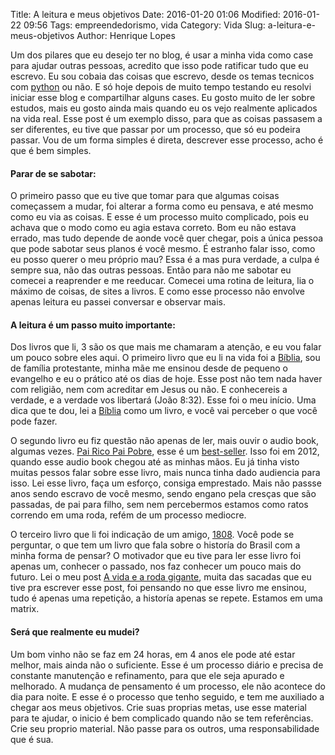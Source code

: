 Title: A leitura e meus objetivos
Date: 2016-01-20 01:06
Modified: 2016-01-22 09:56
Tags: empreendedorismo, vida
Category: Vida
Slug: a-leitura-e-meus-objetivos
Author: Henrique Lopes

Um dos pilares que eu desejo ter no blog, é usar a minha vida como case para ajudar outras pessoas, acredito que isso pode ratificar tudo que eu escrevo. Eu sou cobaia das coisas que escrevo, desde os temas tecnicos com [python](http://blog.henriquelopes.com.br/tag/python.html) ou não. E só hoje depois de muito tempo testando eu resolvi iniciar esse blog e compartilhar alguns cases. Eu gosto muito de ler sobre estudos, mais eu gosto ainda mais quando eu os vejo realmente aplicados na vida real. Esse post é um exemplo disso, para que as coisas passasem a ser diferentes, eu tive que passar por um processo, que só eu podeira passar. Vou de um forma simples é direta, descrever esse processo, acho é que é bem simples.


#### Parar de se sabotar:
O primeiro passo que eu tive que tomar para que algumas coisas começassem a mudar, foi alterar a forma como eu pensava, e até mesmo como eu via as coisas. E esse é um processo muito complicado,
pois eu achava que o modo como eu agia estava correto. Bom eu não estava errado, mas tudo depende de aonde você quer chegar, pois a única pessoa que pode sabotar seus planos é você mesmo. É estranho falar isso, como eu posso querer o meu próprio mau? Essa é a mas pura verdade, a culpa é sempre sua, não das outras pessoas. Então para não me sabotar eu comecei a reaprender e me reeducar. Comecei uma rotina de leitura, lia o máximo de coisas, de sites a livros. E como esse processo não envolve apenas leitura eu passei conversar e observar mais.


#### A leitura é um passo muito importante:
Dos livros que li, 3 são os que mais me chamaram a atenção, e eu vou falar um pouco sobre eles aqui.
O primeiro livro que eu li na vida foi a [Bíblia](https://www.bibliaonline.com.br), sou de família protestante, minha mãe me ensinou desde de pequeno o evangelho e eu o prático até os dias de hoje. Esse post não tem nada haver com religião, nem com acreditar em Jesus ou não. E conhecereis a verdade, e a verdade vos libertará (João 8:32). Esse foi o meu início. Uma dica que te dou, lei a [Bíblia](https://www.bibliaonline.com.br) como um livro, e você vai perceber o que você pode fazer.


O segundo livro eu fiz questão não apenas de ler, mais ouvir o audio book, algumas vezes. [Pai Rico Pai Pobre](https://pt.wikipedia.org/wiki/Pai_Rico,_Pai_Pobre), esse é um [best-seller](https://pt.wikipedia.org/wiki/Best-seller). Isso foi em 2012, quando esse audio book chegou até as minhas mãos. Eu já tinha visto muitas pessos falar sobre esse livro, mais nunca tinha dado audiencia para isso. Lei esse livro, faça um esforço, consiga emprestado. Mais não passse anos sendo escravo de você mesmo, sendo engano pela cresças que são passadas, de pai para filho, sem nem percebermos estamos como ratos correndo em uma roda, refém de um processo mediocre.


O terceiro livro que li foi indicação de um amigo, [1808](https://pt.wikipedia.org/wiki/1808_(livro)). Você pode se perguntar, o que tem um livro que fala sobre o historía do Brasil com a minha forma de pensar? O motivador que eu tive para ler esse livro foi apenas um, conhecer o passado, nos faz conhecer um pouco mais do futuro. Lei o meu post [A vida e a roda gigante](http://blog.henriquelopes.com.br/a-vida-e-a-roda-gigante.html), muita das sacadas que eu tive pra escrever esse post, foi pensando no que esse livro me ensinou, tudo é apenas uma repetição, a historía apenas se repete. Estamos em uma matrix.


#### Será que realmente eu mudei?
Um bom vinho não se faz em 24 horas, em 4 anos ele pode até estar melhor, mais ainda não o suficiente. Esse é um processo diário e precisa de constante manutenção e refinamento, para que ele seja apurado e melhorado. A mudança de pensamento é um processo, ele não acontece do dia para noite. E esse é o processo que tenho seguido, e tem me auxiliado a chegar aos meus objetivos. Crie suas proprias metas, use esse material para te ajudar, o inicio é bem complicado quando não se tem referências. Crie seu proprio material. Não passe para os outros, uma responsabilidade que é sua.
